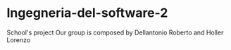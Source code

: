 # Ingegneria-del-software-2
School's project
Our group is composed by Dellantonio Roberto and Holler Lorenzo
